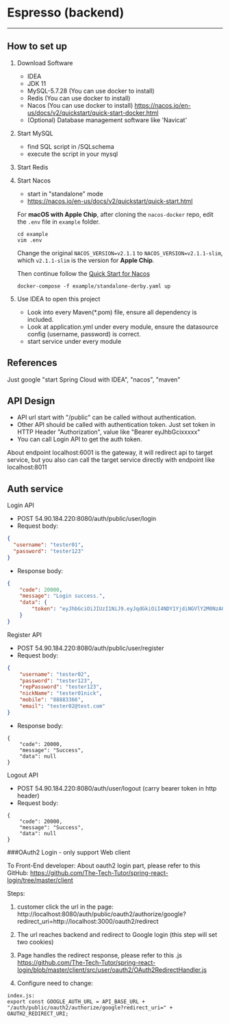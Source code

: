 # Espresso (backend)
***
## How to set up
1. Download Software
   - IDEA
   - JDK 11
   - MySQL-5.7.28 (You can use docker to install)
   - Redis (You can use docker to install)
   - Nacos (You can use docker to install) https://nacos.io/en-us/docs/v2/quickstart/quick-start-docker.html
   - (Optional) Database management software like 'Navicat'
2. Start MySQL
   - find SQL script in /SQLschema
   - execute the script in your mysql
3. Start Redis

4. Start Nacos
   - start in "standalone" mode
   - https://nacos.io/en-us/docs/v2/quickstart/quick-start.html
   
   For **macOS with Apple Chip**, after cloning the `nacos-docker` repo,
   edit the `.env` file in `example` folder.
   ```shell
   cd example
   vim .env
   ```
   Change the original `NACOS_VERSION=v2.1.1` to `NACOS_VERSION=v2.1.1-slim`, 
   which `v2.1.1-slim` is the version for **Apple Chip**.

   Then continue follow the [Quick Start for Nacos](https://nacos.io/en-us/docs/v2/quickstart/quick-start.html)
   ```shell
   docker-compose -f example/standalone-derby.yaml up
   ```

5. Use IDEA to open this project
   - Look into every Maven(*.pom) file, ensure all dependency is included.
   - Look at application.yml under every module, ensure the datasource config (username, password) is correct.
   - start service under every module

## References
Just google "start Spring Cloud with IDEA", "nacos", "maven"

## API Design
- API url start with "/public" can be called without authentication.
- Other API should be called with authentication token. Just set token in HTTP Header "Authorization", value like "Bearer eyJhbGcixxxxx"
- You can call Login API to get the auth token.

About endpoint
localhost:6001 is the gateway, it will redirect api to target service,
but you also can call the target service directly with endpoint like
localhost:8011
## Auth service
Login API
   - POST 54.90.184.220:8080/auth/public/user/login
   - Request body:
```json
{
  "username": "tester01",
  "password": "tester123"
}
```
- Response body:
```json
{
    "code": 20000,
    "message": "Login success.",
    "data": {
        "token": "eyJhbGciOiJIUzI1NiJ9.eyJqdGkiOiI4NDY1YjdiNGVlY2M0NzA0YjllZmE4NzljMzhhYTAxMiIsInN1YiI6IjE1ODY3MDAxMjY0MDQ1NzExMzciLCJpc3MiOiJ5ZGxjbGFzcyIsImlhdCI6MTY2NzE4MjkwOSwiZXhwIjoxNjY3MTg2NTA5fQ.GJe6qZnyNqQ6sFCKc1i-iiwIo4qgEcY6rssV8TPz-yQ"
    }
}
```
Register API
- POST 54.90.184.220:8080/auth/public/user/register
- Request body:
```json
{
    "username": "tester02",
    "password": "tester123",
    "repPassword": "tester123",
    "nickName": "tester01nick",
    "mobile": "88883366",
    "email": "tester02@test.com"
}
```
- Response body:
```
{
    "code": 20000,
    "message": "Success",
    "data": null
}
```
Logout API
- POST 54.90.184.220:8080/auth/user/logout (carry bearer token in http header)
- Request body:
```
{
    "code": 20000,
    "message": "Success",
    "data": null
}
```
###OAuth2 Login - only support Web client

To Front-End developer:
About oauth2 login part, please refer to this GitHub:
https://github.com/The-Tech-Tutor/spring-react-login/tree/master/client

Steps:
1. customer click the url in the page:
http://localhost:8080/auth/public/oauth2/authorize/google?redirect_uri=http://localhost:3000/oauth2/redirect

2. The url reaches backend and redirect to Google login (this step will set two cookies)
3. Page handles the redirect response, please refer to this .js
   https://github.com/The-Tech-Tutor/spring-react-login/blob/master/client/src/user/oauth2/OAuth2RedirectHandler.js
4. Configure need to change: 
```
index.js:
export const GOOGLE_AUTH_URL = API_BASE_URL + "/auth/public/oauth2/authorize/google?redirect_uri=" + OAUTH2_REDIRECT_URI;
```